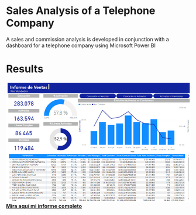 # Sales Analysis of a Telephone Company
A sales and commission analysis is developed in conjunction with a dashboard for a telephone company using Microsoft Power BI
# Results

![enter image description here](https://github.com/Edwin-Loranca/Sales-Analysis-of-a-Telephone-Company/blob/main/Images/Image.png) <br />
 [**Mira aquí mi informe completo**](https://app.powerbi.com/reportEmbed?reportId=d6f44ff7-a9ac-4479-8058-c2645f915ac2&autoAuth=true&ctid=06b239ce-4a75-469d-a878-f19b1004bbc6)
 

